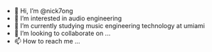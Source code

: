 - 👋 Hi, I’m @nick7ong
- 👀 I’m interested in audio engineering
- 🌱 I’m currently studying music engineering technology at umiami
- 💞️ I’m looking to collaborate on ...
- 📫 How to reach me ...

<!---
nick7ong/nick7ong is a ✨ special ✨ repository because its `README.md` (this file) appears on your GitHub profile.
You can click the Preview link to take a look at your changes.
--->
